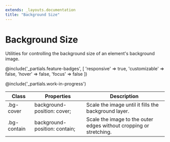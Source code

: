 ```yaml
---
extends: _layouts.documentation
title: "Background Size"
---
```


# Background Size

<div class="text-xl text-slate-light mb-4">
    Utilities for controlling the background size of an element's background image.
</div>

@include('_partials.feature-badges', [
    'responsive' => true,
    'customizable' => false,
    'hover' => false,
    'focus' => false
])

@include('_partials.work-in-progress')

<div class="border-t border-grey-lighter">
    <table class="w-full text-left" style="border-collapse: collapse;">
        <colgroup>
            <col class="w-1/5">
            <col class="w-1/3">
            <col>
        </colgroup>
        <thead>
          <tr>
              <th class="text-sm font-semibold text-grey-darker p-2 bg-grey-lightest">Class</th>
              <th class="text-sm font-semibold text-grey-darker p-2 bg-grey-lightest">Properties</th>
              <th class="text-sm font-semibold text-grey-darker p-2 bg-grey-lightest">Description</th>
          </tr>
        </thead>
        <tbody class="align-baseline">
            <tr>
                <td class="p-2 border-t border-smoke font-mono text-xs text-purple-dark">.bg-cover</td>
                <td class="p-2 border-t border-smoke font-mono text-xs text-blue-dark">background-position: cover;</td>
                <td class="p-2 border-t border-smoke text-sm text-grey-darker">Scale the image until it fills the background layer.</td>
            </tr>
            <tr>
                <td class="p-2 border-t border-smoke-light font-mono text-xs text-purple-dark">.bg-contain</td>
                <td class="p-2 border-t border-smoke-light font-mono text-xs text-blue-dark">background-position: contain;</td>
                <td class="p-2 border-t border-smoke-light text-sm text-grey-darker">Scale the image to the outer edges without cropping or stretching.</td>
            </tr>
        </tbody>
    </table>
</div>
